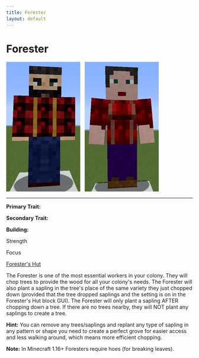 ```yaml
---
title: Forester
layout: default
---
```

# Forester

<div class="infobox box text-center">
<img src="../../assets/images/workers/lumberjack_m.png" alt="Forester Male" />&nbsp;&nbsp;&nbsp;<img src="../../assets/images/workers/lumberjack_f.png" alt="Forester Female" />
<hr />
  <div class="row section-text text-left">
    <div class="col">
      <p><strong>Primary Trait:</strong></p>
      <p><strong>Secondary Trait:</strong></p>
      <p><strong>Building:</strong></p>
    </div>
    <div class="col">
      <p class="traitp">Strength</p>
      <p class="traits">Focus</p>
      <p><a href="../buildings/forester">Forester's Hut</a></p>
    </div>
  </div>
</div>

The Forester is one of the most essential workers in your colony. They will chop trees to provide the wood for all your colony's needs. The Forester will also plant a sapling in the tree's place of the same variety they just chopped down (provided that the tree dropped saplings and the setting is on in the Forester's Hut block GUI). The Forester will only plant a sapling AFTER chopping down a tree. If there are no trees nearby, they will NOT plant any saplings to create a tree.

**Hint:** You can remove any trees/saplings and replant any type of sapling in any pattern or shape you need to create a perfect grove for easier access and less walking around, which means more efficient chopping.

**Note:** In Minecraft 1.16+ Foresters require hoes (for breaking leaves).
